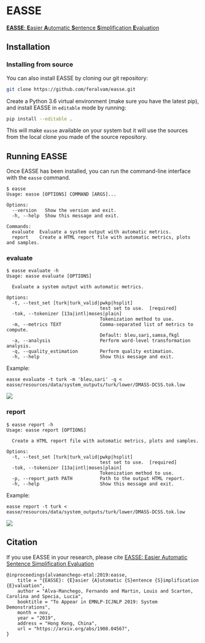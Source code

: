 # EASSE
[**EASSE**: **E**asier **A**utomatic **S**entence **S**implification **E**valuation](https://arxiv.org/abs/1908.04567)

## Installation
<!--
### Installing via pip

   ```bash
   pip install easse
   ```
-->
### Installing from source

You can also install EASSE by cloning our git repository:

```bash
git clone https://github.com/feralvam/easse.git
```

Create a Python 3.6 virtual environment (make sure you have the latest pip), and install EASSE in `editable` mode by running:

```bash
pip install --editable .
```

This will make `easse` available on your system but it will use the sources from the local clone
you made of the source repository.

## Running EASSE

Once EASSE has been installed, you can run the command-line interface with the `easse` command.

```
$ easse
Usage: easse [OPTIONS] COMMAND [ARGS]...

Options:
  --version   Show the version and exit.
  -h, --help  Show this message and exit.

Commands:
  evaluate  Evaluate a system output with automatic metrics.
  report    Create a HTML report file with automatic metrics, plots and samples.
```

### evaluate
```
$ easse evaluate -h
Usage: easse evaluate [OPTIONS]

  Evaluate a system output with automatic metrics.

Options:
  -t, --test_set [turk|turk_valid|pwkp|hsplit]
                                  test set to use.  [required]
  -tok, --tokenizer [13a|intl|moses|plain]
                                  Tokenization method to use.
  -m, --metrics TEXT              Comma-separated list of metrics to compute.
                                  Default: bleu,sari,samsa,fkgl
  -a, --analysis                  Perform word-level transformation analysis.
  -q, --quality_estimation        Perform quality estimation.
  -h, --help                      Show this message and exit.
```
Example:
```
easse evaluate -t turk -m 'bleu,sari' -q < easse/resources/data/system_outputs/turk/lower/DMASS-DCSS.tok.low
```

<img src="https://github.com/feralvam/easse/blob/master/demo/evaluate.gif">

### report
```
$ easse report -h
Usage: easse report [OPTIONS]

  Create a HTML report file with automatic metrics, plots and samples.

Options:
  -t, --test_set [turk|turk_valid|pwkp|hsplit]
                                  test set to use.  [required]
  -tok, --tokenizer [13a|intl|moses|plain]
                                  Tokenization method to use.
  -p, --report_path PATH          Path to the output HTML report.
  -h, --help                      Show this message and exit.
```
Example:
```
easse report -t turk < easse/resources/data/system_outputs/turk/lower/DMASS-DCSS.tok.low
```
<img src="https://github.com/feralvam/easse/blob/master/demo/report.gif">

## Citation
If you use EASSE in your research, please cite [EASSE: Easier Automatic Sentence Simplification Evaluation](https://arxiv.org/abs/1908.04567)

```
@inproceedings{alvamanchego-etal:2019:easse,
    title = "{EASSE}: {E}asier {A}utomatic {S}entence {S}implification {E}valuation",
    author = "Alva-Manchego, Fernando and Martin, Louis and Scarton, Carolina and Specia, Lucia",
    booktitle = "To Appear in EMNLP-ICJNLP 2019: System Demonstrations",
    month = nov,
    year = "2019",
    address = "Hong Kong, China",
    url = "https://arxiv.org/abs/1908.04567",
}
```
